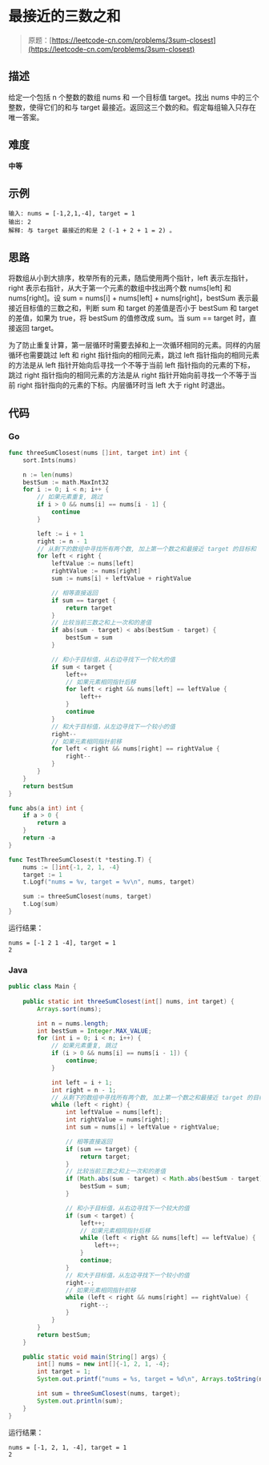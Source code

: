 # 最接近的三数之和

> 原题：[https://leetcode-cn.com/problems/3sum-closest](https://leetcode-cn.com/problems/3sum-closest)

## 描述

给定一个包括 n 个整数的数组 nums 和 一个目标值 target。找出 nums 中的三个整数，使得它们的和与 target 最接近。返回这三个数的和。假定每组输入只存在唯一答案。

## 难度

**中等**

## 示例

```
输入: nums = [-1,2,1,-4], target = 1
输出: 2
解释: 与 target 最接近的和是 2 (-1 + 2 + 1 = 2) 。
```

## 思路

将数组从小到大排序，枚举所有的元素，随后使用两个指针，left 表示左指针，right 表示右指针，从大于第一个元素的数组中找出两个数 nums[left] 和 nums[right]。设 sum = nums[i] + nums[left] + nums[right]，bestSum 表示最接近目标值的三数之和，判断 sum 和 target 的差值是否小于 bestSum 和 target 的差值，如果为 true，将 bestSum 的值修改成 sum。当 sum == target 时，直接返回 target。

为了防止重复计算，第一层循环时需要去掉和上一次循环相同的元素。同样的内层循环也需要跳过 left 和 right 指针指向的相同元素，跳过 left 指针指向的相同元素的方法是从 left 指针开始向后寻找一个不等于当前 left 指针指向的元素的下标，跳过 right 指针指向的相同元素的方法是从 right 指针开始向前寻找一个不等于当前 right 指针指向的元素的下标。内层循环时当 left 大于 right 时退出。

## 代码

### Go

```go
func threeSumClosest(nums []int, target int) int {
    sort.Ints(nums)

    n := len(nums)
    bestSum := math.MaxInt32
    for i := 0; i < n; i++ {
        // 如果元素重复, 跳过
        if i > 0 && nums[i] == nums[i - 1] {
            continue
        }

        left := i + 1
        right := n - 1
        // 从剩下的数组中寻找所有两个数, 加上第一个数之和最接近 target 的目标和
        for left < right {
            leftValue := nums[left]
            rightValue := nums[right]
            sum := nums[i] + leftValue + rightValue

            // 相等直接返回
            if sum == target {
                return target
            }
            // 比较当前三数之和上一次和的差值
            if abs(sum - target) < abs(bestSum - target) {
                bestSum = sum
            }

            // 和小于目标值，从右边寻找下一个较大的值
            if sum < target {
                left++
                // 如果元素相同指针后移
                for left < right && nums[left] == leftValue {
                    left++
                }
                continue
            }
            // 和大于目标值，从左边寻找下一个较小的值
            right--
            // 如果元素相同指针前移
            for left < right && nums[right] == rightValue {
                right--
            }
        }
    }
    return bestSum
}

func abs(a int) int {
    if a > 0 {
        return a
    }
    return -a
}
```

```go
func TestThreeSumClosest(t *testing.T) {
    nums := []int{-1, 2, 1, -4}
    target := 1
    t.Logf("nums = %v, target = %v\n", nums, target)

    sum := threeSumClosest(nums, target)
    t.Log(sum)
}
```

运行结果：

```
nums = [-1 2 1 -4], target = 1
2
```

### Java

```java
public class Main {
    
    public static int threeSumClosest(int[] nums, int target) {
        Arrays.sort(nums);

        int n = nums.length;
        int bestSum = Integer.MAX_VALUE;
        for (int i = 0; i < n; i++) {
            // 如果元素重复, 跳过
            if (i > 0 && nums[i] == nums[i - 1]) {
                continue;
            }

            int left = i + 1;
            int right = n - 1;
            // 从剩下的数组中寻找所有两个数, 加上第一个数之和最接近 target 的目标和
            while (left < right) {
                int leftValue = nums[left];
                int rightValue = nums[right];
                int sum = nums[i] + leftValue + rightValue;

                // 相等直接返回
                if (sum == target) {
                    return target;
                }
                // 比较当前三数之和上一次和的差值
                if (Math.abs(sum - target) < Math.abs(bestSum - target)) {
                    bestSum = sum;
                }

                // 和小于目标值，从右边寻找下一个较大的值
                if (sum < target) {
                    left++;
                    // 如果元素相同指针后移
                    while (left < right && nums[left] == leftValue) {
                        left++;
                    }
                    continue;
                }
                // 和大于目标值，从左边寻找下一个较小的值
                right--;
                // 如果元素相同指针前移
                while (left < right && nums[right] == rightValue) {
                    right--;
                }
            }
        }
        return bestSum;
    }

    public static void main(String[] args) {
        int[] nums = new int[]{-1, 2, 1, -4};
        int target = 1;
        System.out.printf("nums = %s, target = %d\n", Arrays.toString(nums), target);

        int sum = threeSumClosest(nums, target);
        System.out.println(sum);
    }
}
```

运行结果：

```
nums = [-1, 2, 1, -4], target = 1
2
```

